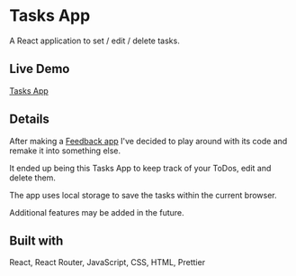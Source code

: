 # Tasks App

A React application to set / edit / delete tasks.

## Live Demo

[Tasks App](https://tasks-app-hazel.vercel.app/)

## Details

After making a [Feedback app](https://github.com/Dimterion/Feedback-app) I've decided to play around with its code and remake it into something else.

It ended up being this Tasks App to keep track of your ToDos, edit and delete them.

The app uses local storage to save the tasks within the current browser.

Additional features may be added in the future.

## Built with

React, React Router, JavaScript, CSS, HTML, Prettier
